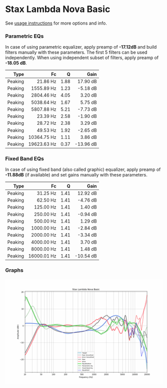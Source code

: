 # Stax Lambda Nova Basic
See [usage instructions](https://github.com/jaakkopasanen/AutoEq#usage) for more options and info.

### Parametric EQs
In case of using parametric equalizer, apply preamp of **-17.12dB** and build filters manually
with these parameters. The first 5 filters can be used independently.
When using independent subset of filters, apply preamp of **-18.05 dB**.

| Type    | Fc          |    Q | Gain      |
|--------:|------------:|-----:|----------:|
| Peaking | 21.86 Hz    | 1.88 | 17.90 dB  |
| Peaking | 1555.89 Hz  | 1.23 | -5.18 dB  |
| Peaking | 2804.46 Hz  | 4.05 | 3.20 dB   |
| Peaking | 5038.64 Hz  | 1.67 | 5.75 dB   |
| Peaking | 5807.88 Hz  | 5.21 | -7.73 dB  |
| Peaking | 23.39 Hz    | 2.58 | -1.90 dB  |
| Peaking | 28.72 Hz    | 2.38 | 3.29 dB   |
| Peaking | 49.53 Hz    | 1.92 | -2.65 dB  |
| Peaking | 10364.75 Hz | 1.11 | 3.86 dB   |
| Peaking | 19623.63 Hz | 0.37 | -13.96 dB |

### Fixed Band EQs
In case of using fixed band (also called graphic) equalizer, apply preamp of **-11.88dB**
(if available) and set gains manually with these parameters.

| Type    | Fc          |    Q | Gain      |
|--------:|------------:|-----:|----------:|
| Peaking | 31.25 Hz    | 1.41 | 12.92 dB  |
| Peaking | 62.50 Hz    | 1.41 | -4.76 dB  |
| Peaking | 125.00 Hz   | 1.41 | 1.40 dB   |
| Peaking | 250.00 Hz   | 1.41 | -0.94 dB  |
| Peaking | 500.00 Hz   | 1.41 | 1.29 dB   |
| Peaking | 1000.00 Hz  | 1.41 | -2.84 dB  |
| Peaking | 2000.00 Hz  | 1.41 | -3.34 dB  |
| Peaking | 4000.00 Hz  | 1.41 | 3.70 dB   |
| Peaking | 8000.00 Hz  | 1.41 | 1.48 dB   |
| Peaking | 16000.01 Hz | 1.41 | -10.54 dB |

### Graphs
![](./Stax%20Lambda%20Nova%20Basic.png)